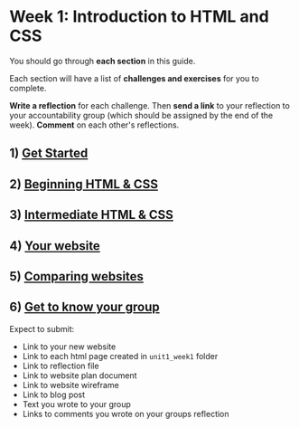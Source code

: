 # Week 1: Introduction to HTML and CSS

You should go through **each section** in this guide.  

Each section will have a list of **challenges and exercises** for you to complete.

**Write a reflection** for each challenge.  Then **send a link** to your reflection to your accountability group (which should be assigned by the end of the week). **Comment** on each other's reflections.

## 1) [Get Started](get_started/)

## 2) [Beginning HTML & CSS](experiment_to_learn/)

## 3) [Intermediate HTML & CSS](research_and_apply/)
## 4) [Your website](creative_challenge/)
## 5) [Comparing websites](technical_blog_assignment/)
## 6) [Get to know your group](group_challenge/)


Expect to submit:

* Link to your new website
* Link to each html page created in `unit1_week1` folder
* Link to reflection file
* Link to website plan document
* Link to website wireframe
* Link to blog post
* Text you wrote to your group
* Links to comments you wrote on your groups reflection
